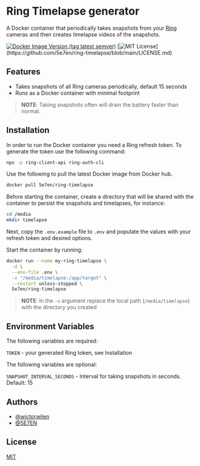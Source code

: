 # Ring Timelapse generator

A Docker container that periodically takes snapshots from your [Ring](https://www.ring.com) cameras and then creates timelapse videos of the snapshots.

[![Docker Image Version (tag latest semver)](https://img.shields.io/docker/v/5e7en/ring-timelapse/latest)](https://hub.docker.com/repository/docker/5e7en/ring-timelapse)
[![MIT License](https://img.shields.io/apm/l/atomic-design-ui.svg?)](https://github.com/5e7en/ring-timelapse/blob/main/LICENSE.md)

## Features

-   Takes snapshots of all Ring cameras periodically, default 15 seconds
-   Runs as a Docker container with minimal footprint

> **NOTE**: Taking snapshots often will drain the battery faster than normal.

## Installation

In order to run the Docker container you need a Ring refresh token.
To generate the token use the following command:

```bash
npx -p ring-client-api ring-auth-cli
```

Use the following to pull the latest Docker image from Docker hub.

```bash
docker pull 5e7en/ring-timelapse
```

Before starting the container, create a directory that will be shared with the
container to persist the snapshots and timelapses, for instance:

```bash
cd /media
mkdir timelapse
```

Next, copy the `.env.example` file to `.env` and populate the values with your refresh token and desired options.

Start the container by running:

```bash
docker run --name my-ring-timelapse \
  -d \
  --env-file .env \
  -v "/media/timelapse:/app/target" \
  --restart unless-stopped \
  5e7en/ring-timelapse
```

> **NOTE**: In the `-v` argument replace the local path (`/media/timelapse`) with the directory you created

## Environment Variables

The following variables are required:

`TOKEN` - your generated Ring token, see Installation

The following variables are optional:

`SNAPSHOT_INTERVAL_SECONDS` - Interval for taking snapshots in seconds. Default: 15

## Authors

-   [@wictorwilen](https://www.github.com/wictorwilen)
-   [@5E7EN](https://www.github.com/5e7en)

## License

[MIT](https://choosealicense.com/licenses/mit/)
